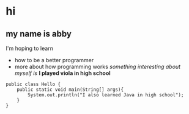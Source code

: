# hi
## my name is abby
I'm hoping to learn
* how to be a better programmer
* more about how programming works
*something interesting about myself is* **I played viola in high school**
```
public class Hello {
    public static void main(String[] args){
        System.out.println("I also learned Java in high school");
    }
}
```

